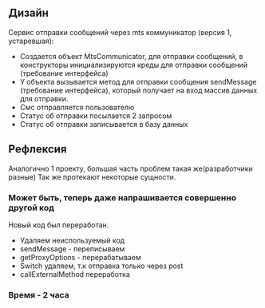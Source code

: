 ## Дизайн

Сервис отправки сообщений через mts коммуникатор (версия 1, устаревшая):

* Создается объект MtsCommunicator, для отправки сообщений, в конструкторы инициализируются креды для отправки сообщений (требование интерфейса)
* У объекта вызывается метод для отправки сообщения sendMessage (требование интерфейса), который получает на вход массив данных для отправки.
* Смс отправляется пользователю
* Статус об отправки посылается 2 запросом
* Статус об отправки записывается в базу данных

## Рефлексия

Аналогично 1 проекту, большая часть проблем такая же(разработчики разные)
Так же протекают некоторые сущности.

### Может быть, теперь даже напрашивается совершенно другой код

Новый код был переработан.

* Удаляем неиспользуемый код 
* sendMessage - переписываем
* getProxyOptions - перерабатываем
* Switch удаляем, т.к отправка только через post
* callExternalMethod переработка

### Время - 2 часа
